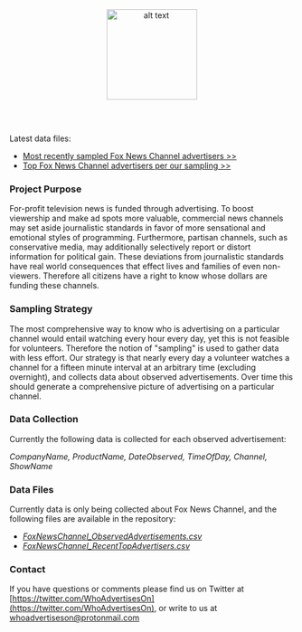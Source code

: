 <div style="width:100%; text-align:center"><img src="https://avatars.githubusercontent.com/u/77581621?s=460&u=cea7754d276ada68597da92d06e3e3bc9c337a0b&v=4" alt="alt text" width="160"></div>

##### &nbsp;
Latest data files:
- [Most recently sampled Fox News Channel advertisers >>](https://github.com/whoadvertiseson/whoadvertiseson/blob/main/FoxNewsChannel_ObservedAdvertisements.csv)
- [Top Fox News Channel advertisers per our sampling >>](https://github.com/whoadvertiseson/whoadvertiseson/blob/main/FoxNewsChannel_RecentTopAdvertisers.csv)

### Project Purpose
For-profit television news is funded through advertising. To boost viewership and make ad spots more valuable, commercial news channels may set aside journalistic standards in favor of more sensational and emotional styles of programming. Furthermore, partisan channels, such as conservative media, may additionally selectively report or distort information for political gain. These deviations from journalistic standards have real world consequences that effect lives and families of even non-viewers. Therefore all citizens have a right to know whose dollars are funding these channels.

### Sampling Strategy
The most comprehensive way to know who is advertising on a particular channel would entail watching every hour every day, yet this is not feasible for volunteers. Therefore the notion of "sampling" is used to gather data with less effort. Our strategy is that nearly every day a volunteer watches a channel for a fifteen minute interval at an arbitrary time (excluding overnight), and collects data about observed advertisements. Over time this should generate a comprehensive picture of advertising on a particular channel.

### Data Collection
Currently the following data is collected for each observed advertisement: 

*CompanyName, ProductName, DateObserved, TimeOfDay, Channel, ShowName*

### Data Files
Currently data is only being collected about Fox News Channel, and the following files are available in the repository: 

- *[FoxNewsChannel_ObservedAdvertisements.csv](https://github.com/whoadvertiseson/whoadvertiseson/blob/main/FoxNewsChannel_ObservedAdvertisements.csv)*
- *[FoxNewsChannel_RecentTopAdvertisers.csv](https://github.com/whoadvertiseson/whoadvertiseson/blob/main/FoxNewsChannel_RecentTopAdvertisers.csv)*

### Contact
If you have questions or comments please find us on Twitter at [https://twitter.com/WhoAdvertisesOn](https://twitter.com/WhoAdvertisesOn), or write to us at whoadvertiseson@protonmail.com



